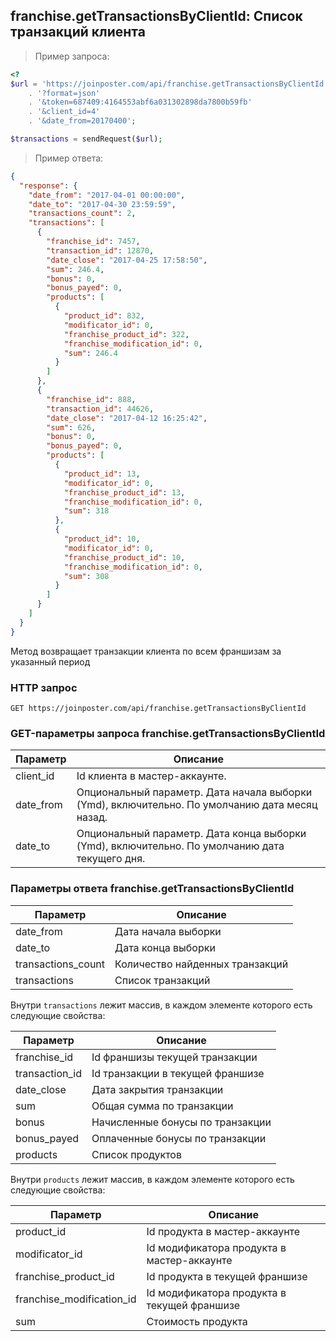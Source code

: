 ## franchise.getTransactionsByClientId: Список транзакций клиента

>  Пример запроса:

```php
<?
$url = 'https://joinposter.com/api/franchise.getTransactionsByClientId'
    . '?format=json'
    . '&token=687409:4164553abf6a031302898da7800b59fb'
    . '&client_id=4'
    . '&date_from=20170400';

$transactions = sendRequest($url);
```

> Пример ответа:

```json
{
  "response": {
    "date_from": "2017-04-01 00:00:00",
    "date_to": "2017-04-30 23:59:59",
    "transactions_count": 2,
    "transactions": [
      {
        "franchise_id": 7457,
        "transaction_id": 12870,
        "date_close": "2017-04-25 17:58:50",
        "sum": 246.4,
        "bonus": 0,
        "bonus_payed": 0,
        "products": [
          {
            "product_id": 832,
            "modificator_id": 0,
            "franchise_product_id": 322,
            "franchise_modification_id": 0,
            "sum": 246.4
          }
        ]
      },
      {
        "franchise_id": 888,
        "transaction_id": 44626,
        "date_close": "2017-04-12 16:25:42",
        "sum": 626,
        "bonus": 0,
        "bonus_payed": 0,
        "products": [
          {
            "product_id": 13,
            "modificator_id": 0,
            "franchise_product_id": 13,
            "franchise_modification_id": 0,
            "sum": 318
          },
          {
            "product_id": 10,
            "modificator_id": 0,
            "franchise_product_id": 10,
            "franchise_modification_id": 0,
            "sum": 308
          }
        ]
      }
    ]
  }
}
```

Метод возвращает транзакции клиента по всем франшизам за указанный период

### HTTP запрос

`GET https://joinposter.com/api/franchise.getTransactionsByClientId`

### GET-параметры запроса franchise.getTransactionsByClientId

Параметр  | Описание
--------- | ---------
client_id | Id клиента в мастер-аккаунте.
date_from | Опциональный параметр. Дата начала выборки (Ymd), включительно. По умолчанию дата месяц назад.
date_to | Опциональный параметр. Дата конца выборки (Ymd), включительно. По умолчанию дата текущего дня.

### Параметры ответа franchise.getTransactionsByClientId

Параметр  | Описание
--------- | ---------
date_from | Дата начала выборки
date_to | Дата конца выборки
transactions_count | Количество найденных транзакций 
transactions | Список транзакций

Внутри `transactions` лежит массив, в каждом элементе которого есть следующие свойства:

Параметр  | Описание
--------- | ---------
franchise_id | Id франшизы текущей транзакции
transaction_id | Id транзакции в текущей франшизе
date_close | Дата закрытия транзакции
sum | Общая сумма по транзакции
bonus | Начисленные бонусы по транзакции
bonus_payed | Оплаченные бонусы по транзакции
products | Список продуктов

Внутри `products` лежит массив, в каждом элементе которого есть следующие свойства:

Параметр  | Описание
--------- | ---------
product_id | Id продукта в мастер-аккаунте
modificator_id | Id модификатора продукта в мастер-аккаунте
franchise_product_id | Id продукта в текущей франшизе
franchise_modification_id | Id модификатора продукта в текущей франшизе
sum | Стоимость продукта
